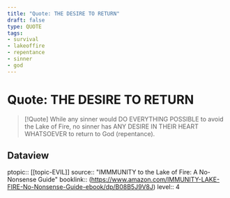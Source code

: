 ```yaml
---
title: "Quote: THE DESIRE TO RETURN"
draft: false
type: QUOTE
tags:
- survival
- lakeoffire
- repentance
- sinner
- god
---
```


# Quote: THE DESIRE TO RETURN
> [!Quote]
> While any sinner would DO EVERYTHING POSSIBLE to avoid the Lake of Fire, no sinner has ANY DESIRE IN THEIR HEART WHATSOEVER to return to God (repentance).

## Dataview
ptopic:: [[topic-EVIL]]
source:: "IMMMUNITY to the Lake of Fire: A No-Nonsense Guide"
booklink:: (https://www.amazon.com/IMMUNITY-LAKE-FIRE-No-Nonsense-Guide-ebook/dp/B08B5J9V8J)
level:: 4